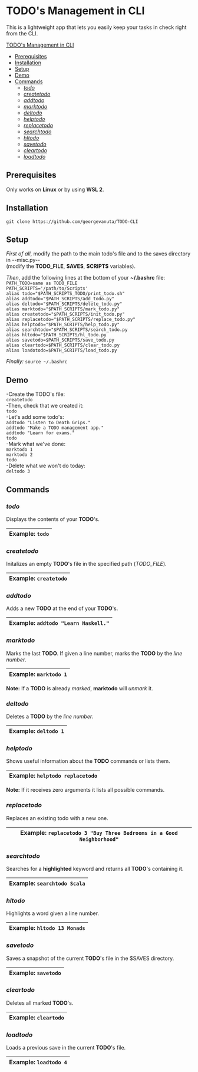 # TODO's Management in CLI

This is a lightweight app that lets you easily keep your tasks in check right from the CLI.

[TODO's Management in CLI](#todos-management-in-cli)
  - [Prerequisites](#prerequisites)
  - [Installation](#installation)
  - [Setup](#setup)
  - [Demo](#demo)
  - [Commands](#commands)
    - [*todo*](#todo)
    - [*createtodo*](#createtodo)
    - [*addtodo*](#addtodo)
    - [*marktodo*](#marktodo)
    - [*deltodo*](#deltodo)
    - [*helptodo*](#helptodo)
    - [*replacetodo*](#replacetodo)
    - [*searchtodo*](#searchtodo)
    - [*hltodo*](#hltodo)
    - [*savetodo*](#savetodo)
    - [*cleartodo*](#cleartodo)
    - [*loadtodo*](#loadtodo)

## Prerequisites

Only works on **Linux** or by using **WSL 2**.

## Installation

`git clone https://github.com/georgevanuta/TODO-CLI`

## Setup

*First of all*, modify the path to the main todo's file and to the saves directory in --misc.py--\
(modify the **TODO_FILE**, **SAVES**, **SCRIPTS** variables).

*Then*, add the following lines at the bottom of your **~/.bashrc** file:\
`PATH_TODO=same as TODO_FILE`\
`PATH_SCRIPTS='/path/to/Scripts'`\
`alias todo="$PATH_SCRIPTS_TODO/print_todo.sh"`\
`alias addtodo="$PATH_SCRIPTS/add_todo.py"`\
`alias deltodo="$PATH_SCRIPTS/delete_todo.py"`\
`alias marktodo="$PATH_SCRIPTS/mark_todo.py"`\
`alias createtodo="$PATH_SCRIPTS/init_todo.py"`\
`alias replacetodo="$PATH_SCRIPTS/replace_todo.py"`\
`alias helptodo="$PATH_SCRIPTS/help_todo.py"`\
`alias searchtodo="$PATH_SCRIPTS/search_todo.py`\
`alias hltodo="$PATH_SCRIPTS/hl_todo.py`\
`alias savetodo=$PATH_SCRIPTS/save_todo.py`\
`alias cleartodo=$PATH_SCRIPTS/clear_todo.py`\
`alias loadotodo=$PATH_SCRIPTS/load_todo.py`

*Finally:*
`source ~/.bashrc`

## Demo

-Create the TODO's file:\
`createtodo`\
-Then, check that we created it:\
`todo`\
-Let's add some todo's:\
`addtodo "Listen to Death Grips."`\
`addtodo "Make a TODO management app."`\
`addtodo "Learn for exams."`\
`todo`\
-Mark what we've done:\
`marktodo 1`\
`marktodo 2`\
`todo`\
-Delete what we won't do today:\
`deltodo 3`

## Commands

### *todo*

Displays the contents of your **TODO**'s.

| Example: `todo` |
|---|

### *createtodo*

Initalizes an empty **TODO**'s file in the specified path (*TODO_FILE*).

| Example: `createtodo`|
|---|

### *addtodo*

Adds a new **TODO** at the end of your **TODO**'s.

| Example: `addtodo "Learn Haskell."`|
|---|

### *marktodo*

Marks the last **TODO**. If given a line number, marks the **TODO** by the *line number*.

| Example: `marktodo 1` |
|---|

**Note:** If a **TODO** is already *marked*, **marktodo** will *unmark* it.

### *deltodo*

Deletes a **TODO** by the *line number*.

| Example: `deltodo 1`|
|---|

### *helptodo*

Shows useful information about the **TODO** commands or lists them.

| Example: `helptodo replacetodo` |
|---|

**Note:** If it receives zero arguments it lists all possible commands.

### *replacetodo*

Replaces an existing todo with a new one.

| Example: `replacetodo 3 "Buy Three Bedrooms in a Good Neighborhood"` |
|---|

### *searchtodo*

Searches for a **highlighted** keyword and returns all **TODO**'s containing it.

| Example: `searchtodo Scala` |
|---|

### *hltodo*

Highlights a word given a line number.

| Example: `hltodo 13 Monads` |
|---|

### *savetodo*

Saves a snapshot of the current **TODO**'s file in the $SAVES directory.

| Example: `savetodo` |
|---|

### *cleartodo*

Deletes all marked **TODO**'s.

| Example: `cleartodo` |
|---|

### *loadtodo*

Loads a previous save in the current **TODO**'s file.

| Example: `loadtodo 4` |
|---|
